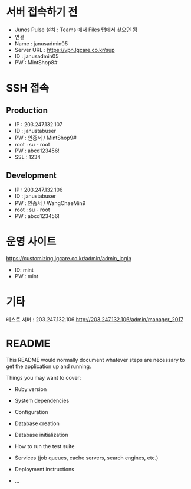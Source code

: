 # 서버 접속하기 전

* Junos Pulse 설치 :  Teams 에서 Files 탭에서 찾으면 됨
* 연결
 *  Name : janusadmin05
 *  Server URL : https://vpn.lgcare.co.kr/sup
 *  ID : janusadmin05
 *  PW : MintShop8#
 
# SSH 접속

## Production

* IP : 203.247.132.107
* ID : janustabuser
* PW : 인증서 / MintShop9#
* root : su - root
 * PW : abcd123456! 
* SSL : 1234

## Development

* IP : 203.247.132.106
* ID : janustabuser
* PW : 인증서 / WangChaeMin9
* root : su - root
 * PW : abcd123456! 


# 운영 사이트

https://customizing.lgcare.co.kr/admin/admin_login

* ID: mint
* PW : mint

# 기타

테스트 서버 : 203.247.132.106
http://203.247.132.106/admin/manager_2017



# README

This README would normally document whatever steps are necessary to get the
application up and running.

Things you may want to cover:

* Ruby version

* System dependencies

* Configuration

* Database creation

* Database initialization

* How to run the test suite

* Services (job queues, cache servers, search engines, etc.)

* Deployment instructions

* ...
